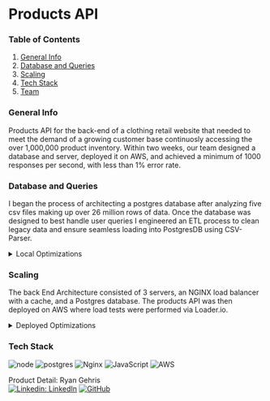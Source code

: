 # Products API

### Table of Contents
1. [General Info](#general-info)
2. [Database and Queries](#performance)
3. [Scaling](#scaling)
4. [Tech Stack](#tech)
5. [Team](#team)

<a name="general-info"></a>
### General Info

Products API for the back-end of a clothing retail website that needed to meet the demand of a growing customer base continuosly accessing the over 1,000,000 product inventory. Within two weeks, our team designed a database and server, deployed it on AWS, and achieved a minimum of 1000 responses per second, with less than 1% error rate.
 
<a name="performance"></a>
### Database and Queries

I began the process of architecting a postgres database after analyzing five csv files making up over 26 million rows of data. Once the database was designed to best handle user queries I engineered an ETL process to clean legacy data and ensure seamless loading into PostgresDB using CSV-Parser.

<details>
  <summary>Local Optimizations</summary>

Maximizing query efficiency was important to me because I viewed it as a limiting factor for the response time and responses per second goals I was given. Spending more time optimizing query speeds can help save costs when horizontally or vertically scaling. The three main optimizations I made were client pooling, keyset pagination, and indexing.

<details>
  <summary>Connection Pool</summary>
 
By using a connection pool, when our user requests can be handled more efficiently.  The pool is able to leverage the databases multithreading abilities and reuse threads, rather than creating and tearing down a single thread when using a client connection. This is important when handling many requests per second.
</details> 

<details>
 
  <summary>Keyset Pagination</summary>
  
 |                    Before                         |                   After                           |
 | :-----------------------------------------------: | :-----------------------------------------------: |
 | ![ProductListBefore](https://user-images.githubusercontent.com/105510284/216197155-eab039d9-573c-47be-97fb-4b2aa5ecee68.png) 
  -1000 RPS Load
  -Response Time: 15.43s 
  -Responses per second: 45.31 | ![ProductListAfter](https://user-images.githubusercontent.com/105510284/216197187-477090fe-accd-44d0-8daf-a403bf56addf.png) 
  -1000 RPS Load
  -Response Time: 1.09s 
  -Responses per second: 424.44 |
  
  Individual query times using keyset pagination as opposed to OFFSET LIMIT were twice as fast. With a 1000 rps load, response times were 15 times faster and I got nearly ten times the amount of responses per second. This is because the query could go directly to a specific index, rather than sequentially searching through one million products. If we had a smaller database, the difference could be negligible.
 
</details>

<details>
  <summary>Indexing</summary>
  
  After indexing, individual query times improved significantly, and in one case the query time was reduced from 409.5ms to 23.25ms. That's 17 times faster. In the image below you can see that I was able to achieve a maximum of 2205.89 responses per second with a response time of 1.16ms when ramping up to 4000 responses per second locally.
  ![related](https://user-images.githubusercontent.com/105510284/216202187-b69591a6-b659-463f-be98-ef837632dfe6.png)

</details> 
</details> 

<a name="scaling"></a>
### Scaling

The back End Architecture consisted of 3 servers, an NGINX load balancer with a cache, and a Postgres database. The products API was then deployed on AWS where load tests were performed via Loader.io.

<details>
  <summary>Deployed Optimizations</summary>

### Background
 
The data below is based on the product list API endpoint which returns a specific list of products based on the page and count provided. I will be using the data to show improvements as the backend architecture was scaled, starting with one server and progressing to three serves, a load balancer and caching.
 
### One Server
 
 Using Loader.io, I stress tested the system with one server and one database. After 30 seconds of 1000 rps load, a maximum of 931.83 rps was achieved with a 1.479s response time. However, the system performed well under an 825 rps load, easily achieving 825rps at 77ms response time.  
![Screenshot 2023-01-07 at 10 05 35 AM](https://user-images.githubusercontent.com/105510284/216225632-e428e766-1620-43ea-b09b-9978a419360e.png)

 I identified that the single server could not handle such a large load, so a second server would be needed. After deploying a second server, NGINX was used to balance the load between the two servers. After 30 seconds of a 1000 rps load, the system achieved 1000 rps with a 65ms response time and 0% error. The goal of 1000 RPS was achieved, but ideally the endpoint would be able to handle a larger number of requests. With the system still limited by only two servers, I added a third server to reach 1796.63 rps with a 73ms response time and 1.4% error rate. 
 
   |                    2 Servers                  |                   3 Servers                    |
| :------------------------------------------------: | :-----------------------------------------------: |
|![Screenshot 2023-01-08 at 10 16 04 PM](https://user-images.githubusercontent.com/105510284/216226871-e5b0c644-0ded-4741-9e67-cbb14d08e20f.png)|![Screenshot 2023-01-08 at 10 27 14 PM](https://user-images.githubusercontent.com/105510284/216226953-1a84b255-840c-4e08-a7f7-b679f885ad45.png)
 |
 
 At this point, each endpoint was meeting performance requirements, but the error rate could use an improvement. In order to get the most out of the system and to achieve better performance with increased user traffic I implemented the caching abilities of NGINX. When testing using a load of 1825 rps, the system was able to achieve a respectable 1804.57 rps with a 61 ms response time and 0.9% error rate. This was a significant improvement for each metric. It is important to note that these numbers were achieved after building up the caches memory. 
 
 Ultimately, the product list endpoint achieved 4415.83 rps with a response time of 63ms and 0.9% error rate. This was a 790% increase in rps and the response time was 22% faster. 
 ![Screenshot 2023-01-08 at 10 31 23 PM](https://user-images.githubusercontent.com/105510284/216229351-f4f60081-fe1e-4886-b958-f9e9c38bddbb.png)

</details>


<a name="tech"></a>
### Tech Stack
![node](https://img.shields.io/badge/Node.js-43853D?style=for-the-badge&logo=node.js&logoColor=white)
![postgres](https://img.shields.io/badge/PostgreSQL-316192?style=for-the-badge&logo=postgresql&logoColor=white)
![Nginx](https://img.shields.io/badge/nginx-%23009639.svg?style=for-the-badge&logo=nginx&logoColor=white)
![JavaScript](https://img.shields.io/badge/javascript-%23323330.svg?style=for-the-badge&logo=javascript&logoColor=%23F7DF1E)
![AWS](https://img.shields.io/badge/AWS-%23FF9900.svg?style=for-the-badge&logo=amazon-aws&logoColor=white) <br />


<a name="team"></a>
Product Detail: Ryan Gehris\
[![Linkedin: LinkedIn](https://img.shields.io/badge/linkedin-%230077B5.svg?style=for-the-badge&logo=linkedin&logoColor=white)](https://www.linkedin.com/in/ryangehris/)
[![GitHub](https://img.shields.io/badge/github-%23121011.svg?style=for-the-badge&logo=github&logoColor=white)](https://github.com/ryangehris)
